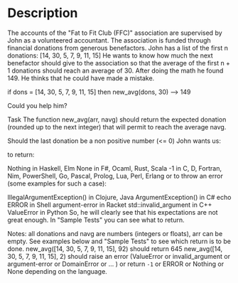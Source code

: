 # Description

The accounts of the "Fat to Fit Club (FFC)" association are supervised by John as a volunteered accountant. The association is funded through financial donations from generous benefactors. John has a list of the first n donations: [14, 30, 5, 7, 9, 11, 15] He wants to know how much the next benefactor should give to the association so that the average of the first n + 1 donations should reach an average of 30. After doing the math he found 149. He thinks that he could have made a mistake.

if dons = [14, 30, 5, 7, 9, 11, 15] then new_avg(dons, 30) --> 149

Could you help him?

Task
The function new_avg(arr, navg) should return the expected donation (rounded up to the next integer) that will permit to reach the average navg.

Should the last donation be a non positive number (<= 0) John wants us:

to return:

Nothing in Haskell, Elm
None in F#, Ocaml, Rust, Scala
-1 in C, D, Fortran, Nim, PowerShell, Go, Pascal, Prolog, Lua, Perl, Erlang
or to throw an error (some examples for such a case):

IllegalArgumentException() in Clojure, Java
ArgumentException() in C#
echo ERROR in Shell
argument-error in Racket
std::invalid_argument in C++
ValueError in Python
So, he will clearly see that his expectations are not great enough. In "Sample Tests" you can see what to return.

Notes:
all donations and navg are numbers (integers or floats), arr can be empty.
See examples below and "Sample Tests" to see which return is to be done.
new_avg([14, 30, 5, 7, 9, 11, 15], 92) should return 645
new_avg([14, 30, 5, 7, 9, 11, 15], 2) 
should raise an error (ValueError or invalid_argument or argument-error or DomainError or ... ) 
or return `-1` or ERROR or Nothing or None depending on the language.
